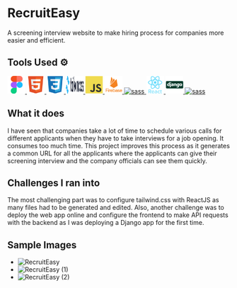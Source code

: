 # RecruitEasy
A screening interview website to make hiring process for companies more easier and efficient.


<h2 align="left">Tools Used ⚙️</h2>

<a href="https://www.python.org/" target="_blank" rel="noreferrer"> <img src="https://github.com/devicons/devicon/blob/master/icons/figma/figma-original.svg" alt="sass" width="40" height="40"/> </a>
<a href="https://www.python.org/" target="_blank" rel="noreferrer"> <img src="https://github.com/devicons/devicon/blob/master/icons/html5/html5-original.svg" alt="sass" width="40" height="40"/> </a>
<a href="https://www.python.org/" target="_blank" rel="noreferrer"> <img src="https://github.com/devicons/devicon/blob/master/icons/css3/css3-original.svg" alt="sass" width="40" height="40"/> </a>
<a href="https://www.python.org/" target="_blank" rel="noreferrer"> <img src="https://github.com/devicons/devicon/blob/master/icons/tailwindcss/tailwindcss-original-wordmark.svg" alt="sass" width="40" height="40"/> </a>
<a href="https://www.python.org/" target="_blank" rel="noreferrer"> <img src="https://github.com/devicons/devicon/blob/master/icons/javascript/javascript-original.svg" alt="sass" width="40" height="40"/> </a>
<a href="https://www.python.org/" target="_blank" rel="noreferrer"> <img src="https://github.com/devicons/devicon/blob/master/icons/firebase/firebase-plain-wordmark.svg" alt="sass" width="40" height="40"/> </a>
<a href="https://www.python.org/" target="_blank" rel="noreferrer"> <img src="https://www.vectorlogo.zone/logos/twilio/twilio-icon.svg" alt="sass" width="40" height="40"/> </a>
<a href="https://www.python.org/" target="_blank" rel="noreferrer"> <img src="https://github.com/devicons/devicon/blob/master/icons/react/react-original-wordmark.svg" alt="sass" width="40" height="40"/> </a>
<a href="https://www.python.org/" target="_blank" rel="noreferrer"> <img src="https://github.com/devicons/devicon/blob/master/icons/django/django-original.svg" alt="sass" width="40" height="40"/> </a>
<a href="https://www.python.org/" target="_blank" rel="noreferrer"> <img src="https://www.vectorlogo.zone/logos/sqlite/sqlite-icon.svg" alt="sass" width="40" height="40"/> </a>

## What it does

I have seen that companies take a lot of time to schedule various calls for different applicants when they have to take interviews for a job opening. It consumes too much time. This project improves this process as it generates a common URL for all the applicants where the applicants can give their screening interview and the company officials can see them quickly.

## Challenges I ran into
The most challenging part was to configure tailwind.css with ReactJS as many files had to be generated and edited. Also, another challenge was to deploy the web app online and configure the frontend to make API requests with the backend as I was deploying a Django app for the first time.

## Sample Images
- ![RecruitEasy](https://user-images.githubusercontent.com/93969295/192530181-be4bbc53-3ee1-4615-bed2-c0354c2ff170.png)
- ![RecruitEasy (1)](https://user-images.githubusercontent.com/93969295/192530233-048305b5-dcd6-4630-a398-4bb0048be156.png)
- ![RecruitEasy (2)](https://user-images.githubusercontent.com/93969295/192530347-e2e127ae-1b82-4d94-a2bb-e6e356bde1e3.png)